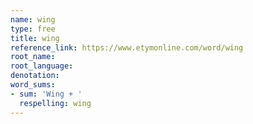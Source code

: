 ```yaml
---
name: wing
type: free
title: wing
reference_link: https://www.etymonline.com/word/wing
root_name: 
root_language: 
denotation: 
word_sums:
- sum: 'Wing + '
  respelling: wing
---
```

